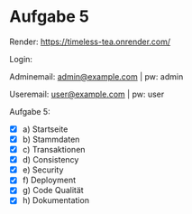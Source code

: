 # Aufgabe 5

Render: https://timeless-tea.onrender.com/

Login:

Adminemail: admin@example.com |  pw: admin

Useremail: user@example.com | pw: user


Aufgabe 5:
- [x] a) Startseite
- [x] b) Stammdaten
- [x] c) Transaktionen
- [x] d) Consistency
- [x] e) Security
- [x] f) Deployment
- [x] g) Code Qualität
- [x] h) Dokumentation

